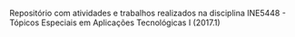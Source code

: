 Repositório com atividades e trabalhos realizados na disciplina INE5448 - Tópicos Especiais em Aplicações Tecnológicas I (2017.1)
